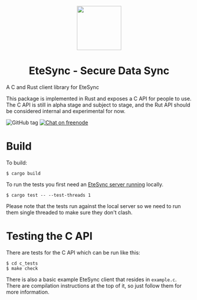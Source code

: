 <p align="center">
  <img width="120" src="https://github.com/etesync/etesync-web/blob/master/src/images/logo.svg" />
  <h1 align="center">EteSync - Secure Data Sync</h1>
</p>

A C and Rust client library for EteSync

This package is implemented in Rust and exposes a C API for people to use. The C API is still in alpha stage and
subject to stage, and the Rut API should be considered internal and experimental for now.

![GitHub tag](https://img.shields.io/github/tag/etesync/etesync-rs.svg)
[![Chat on freenode](https://img.shields.io/badge/irc.freenode.net-%23EteSync-blue.svg)](https://webchat.freenode.net/?channels=#etesync)


# Build

To build:
```
$ cargo build
```

To run the tests you first need an [EteSync server running](https://github.com/etesync/server) locally.
```
$ cargo test -- --test-threads 1
```

Please note that the tests run against the local server so we need to run them single threaded to make sure they don't clash.

# Testing the C API

There are tests for the C API which can be run like this:
```
$ cd c_tests
$ make check
```

There is also a basic example EteSync client that resides in `example.c`. There are compilation instructions at the top of it, so just follow them for more information.
